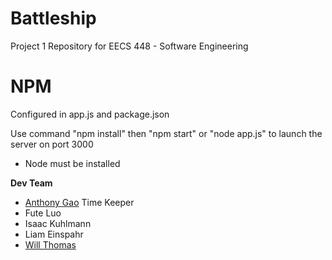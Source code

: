 # Battleship
Project 1 Repository for EECS 448 - Software Engineering

# NPM
Configured in app.js and package.json

Use command "npm install" then "npm start" or "node app.js" to launch the server on port 3000 
- Node must be installed


**Dev Team**
- [Anthony Gao](https://github.com/GyinAnthony) Time Keeper
- Fute Luo
- Isaac Kuhlmann
- Liam Einspahr
- [Will Thomas](https://github.com/Durbatuluk1701)
